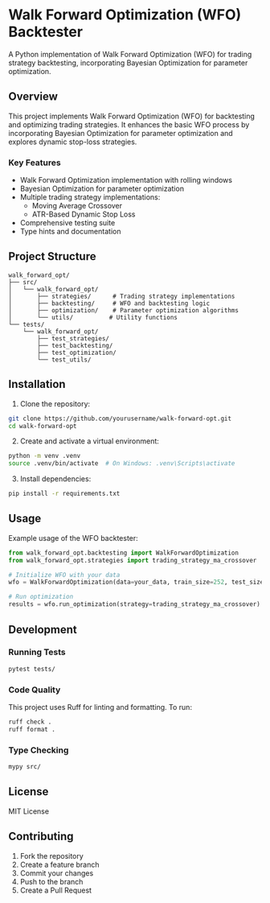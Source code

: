 # Walk Forward Optimization (WFO) Backtester

A Python implementation of Walk Forward Optimization (WFO) for trading strategy backtesting, incorporating Bayesian Optimization for parameter optimization.

## Overview

This project implements Walk Forward Optimization (WFO) for backtesting and optimizing trading strategies. It enhances the basic WFO process by incorporating Bayesian Optimization for parameter optimization and explores dynamic stop-loss strategies.

### Key Features

- Walk Forward Optimization implementation with rolling windows
- Bayesian Optimization for parameter optimization
- Multiple trading strategy implementations:
  - Moving Average Crossover
  - ATR-Based Dynamic Stop Loss
- Comprehensive testing suite
- Type hints and documentation

## Project Structure

```
walk_forward_opt/
├── src/
│   └── walk_forward_opt/
│       ├── strategies/      # Trading strategy implementations
│       ├── backtesting/     # WFO and backtesting logic
│       ├── optimization/    # Parameter optimization algorithms
│       └── utils/          # Utility functions
└── tests/
    └── walk_forward_opt/
        ├── test_strategies/
        ├── test_backtesting/
        ├── test_optimization/
        └── test_utils/
```

## Installation

1. Clone the repository:
```bash
git clone https://github.com/yourusername/walk-forward-opt.git
cd walk-forward-opt
```

2. Create and activate a virtual environment:
```bash
python -m venv .venv
source .venv/bin/activate  # On Windows: .venv\Scripts\activate
```

3. Install dependencies:
```bash
pip install -r requirements.txt
```

## Usage

Example usage of the WFO backtester:

```python
from walk_forward_opt.backtesting import WalkForwardOptimization
from walk_forward_opt.strategies import trading_strategy_ma_crossover

# Initialize WFO with your data
wfo = WalkForwardOptimization(data=your_data, train_size=252, test_size=126)

# Run optimization
results = wfo.run_optimization(strategy=trading_strategy_ma_crossover)
```

## Development

### Running Tests

```bash
pytest tests/
```

### Code Quality

This project uses Ruff for linting and formatting. To run:

```bash
ruff check .
ruff format .
```

### Type Checking

```bash
mypy src/
```

## License

MIT License

## Contributing

1. Fork the repository
2. Create a feature branch
3. Commit your changes
4. Push to the branch
5. Create a Pull Request 